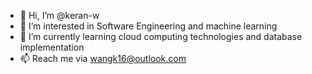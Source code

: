 - 👋 Hi, I’m @keran-w
- 👀 I’m interested in Software Engineering and machine learning
- 🌱 I’m currently learning cloud computing technologies and database implementation
- 📫 Reach me via wangk16@outlook.com

<!--START_SECTION:waka-->

<!--END_SECTION:waka-->

<!---
keran-w/keran-w is a ✨ special ✨ repository because its `README.md` (this file) appears on your GitHub profile.
You can click the Preview link to take a look at your changes.
--->
